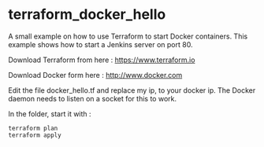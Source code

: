 # terraform_docker_hello
A small example on how to use Terraform to start Docker containers.
This example shows how to start a Jenkins server on port 80.

Download Terraform from here : https://www.terraform.io

Download Docker form here : http://www.docker.com

Edit the file docker_hello.tf and replace my ip, to your docker ip. 
The Docker daemon needs to listen on a socket for this to work.

In the folder, start it with :
```
terraform plan
terraform apply
```
